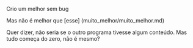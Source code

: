 Crio um melhor sem bug

Mas não é melhor que [esse] (muito_melhor/muito_melhor.md)

Quer dizer, não seria se o outro programa tivesse algum conteúdo. Mas tudo começa do zero, não é mesmo?